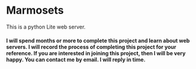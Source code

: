 # Marmosets
This is a  python Lite web server.

#### **I will spend months or more to complete this project and learn about web servers. I will record the process of completing this project for your reference. If you are interested in joining this project, then I will be very happy. You can contact me by email. I will reply in time.**